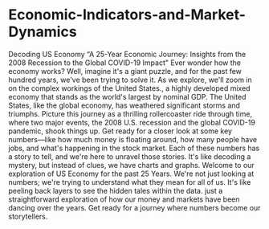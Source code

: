 # Economic-Indicators-and-Market-Dynamics
Decoding US Economy “A 25-Year Economic Journey: Insights from the 2008 Recession to the Global COVID-19 Impact"
Ever wonder how the economy works? Well, imagine it's a giant puzzle, and for the past few hundred years, we've been trying to solve it. As we explore, we'll zoom in on the complex workings of the United States., a highly developed mixed economy that stands as the world's largest by nominal GDP. The United States, like the global economy, has weathered significant storms and triumphs. Picture this journey as a thrilling rollercoaster ride through time, where two major events, the 2008 U.S. recession and the global COVID-19 pandemic, shook things up.
Get ready for a closer look at some key numbers—like how much money is floating around, how many people have jobs, and what's happening in the stock market. Each of these numbers has a story to tell, and we're here to unravel those stories. It's like decoding a mystery, but instead of clues, we have charts and graphs.
Welcome to our exploration of US Economy for the past 25 Years. We're not just looking at numbers; we're trying to understand what they mean for all of us. It's like peeling back layers to see the hidden tales within the data. 
just a straightforward exploration of how our money and markets have been dancing over the years. Get ready for a journey where numbers become our storytellers.
